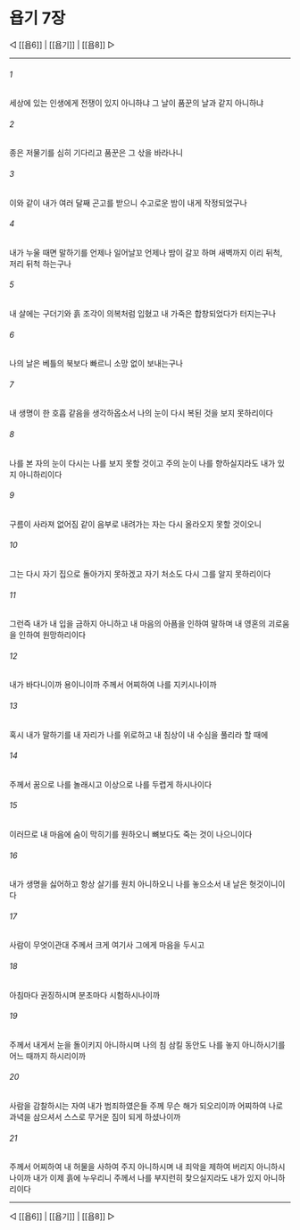 # 욥기 7장

◁ [[욥6]] | [[욥기]] | [[욥8]] ▷
***

###### 1
세상에 있는 인생에게 전쟁이 있지 아니하냐 그 날이 품꾼의 날과 같지 아니하냐

###### 2
종은 저물기를 심히 기다리고 품꾼은 그 삯을 바라나니

###### 3
이와 같이 내가 여러 달째 곤고를 받으니 수고로운 밤이 내게 작정되었구나

###### 4
내가 누울 때면 말하기를 언제나 일어날꼬 언제나 밤이 갈꼬 하며 새벽까지 이리 뒤척, 저리 뒤척 하는구나

###### 5
내 살에는 구더기와 흙 조각이 의복처럼 입혔고 내 가죽은 합창되었다가 터지는구나

###### 6
나의 날은 베틀의 북보다 빠르니 소망 없이 보내는구나

###### 7
내 생명이 한 호흡 같음을 생각하옵소서 나의 눈이 다시 복된 것을 보지 못하리이다

###### 8
나를 본 자의 눈이 다시는 나를 보지 못할 것이고 주의 눈이 나를 향하실지라도 내가 있지 아니하리이다

###### 9
구름이 사라져 없어짐 같이 음부로 내려가는 자는 다시 올라오지 못할 것이오니

###### 10
그는 다시 자기 집으로 돌아가지 못하겠고 자기 처소도 다시 그를 알지 못하리이다

###### 11
그런즉 내가 내 입을 금하지 아니하고 내 마음의 아픔을 인하여 말하며 내 영혼의 괴로움을 인하여 원망하리이다

###### 12
내가 바다니이까 용이니이까 주께서 어찌하여 나를 지키시나이까

###### 13
혹시 내가 말하기를 내 자리가 나를 위로하고 내 침상이 내 수심을 풀리라 할 때에

###### 14
주께서 꿈으로 나를 놀래시고 이상으로 나를 두렵게 하시나이다

###### 15
이러므로 내 마음에 숨이 막히기를 원하오니 뼈보다도 죽는 것이 나으니이다

###### 16
내가 생명을 싫어하고 항상 살기를 원치 아니하오니 나를 놓으소서 내 날은 헛것이니이다

###### 17
사람이 무엇이관대 주께서 크게 여기사 그에게 마음을 두시고

###### 18
아침마다 권징하시며 분초마다 시험하시나이까

###### 19
주께서 내게서 눈을 돌이키지 아니하시며 나의 침 삼킬 동안도 나를 놓지 아니하시기를 어느 때까지 하시리이까

###### 20
사람을 감찰하시는 자여 내가 범죄하였은들 주께 무슨 해가 되오리이까 어찌하여 나로 과녁을 삼으셔서 스스로 무거운 짐이 되게 하셨나이까

###### 21
주께서 어찌하여 내 허물을 사하여 주지 아니하시며 내 죄악을 제하여 버리지 아니하시나이까 내가 이제 흙에 누우리니 주께서 나를 부지런히 찾으실지라도 내가 있지 아니하리이다

***
◁ [[욥6]] | [[욥기]] | [[욥8]] ▷